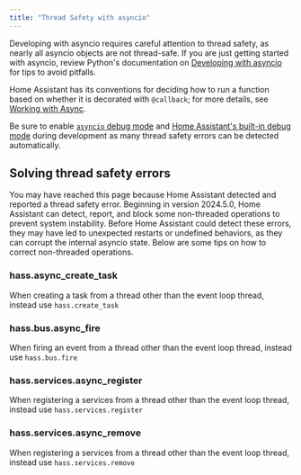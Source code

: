 ```yaml
---
title: "Thread Safety with asyncio"
---
```


Developing with asyncio requires careful attention to thread safety, as nearly all asyncio objects are not thread-safe. If you are just getting started with asyncio, review Python's documentation on [Developing with asyncio](https://docs.python.org/3/library/asyncio-dev.html) for tips to avoid pitfalls. 

Home Assistant has its conventions for deciding how to run a function based on whether it is decorated with `@callback`; for more details, see [Working with Async](asyncio_working_with_async.md). 

Be sure to enable [`asyncio` debug mode](https://docs.python.org/3/library/asyncio-dev.html#debug-mode) and [Home Assistant's built-in debug mode](https://www.home-assistant.io/integrations/homeassistant/#debug) during development as many thread safety errors can be detected automatically.

## Solving thread safety errors

You may have reached this page because Home Assistant detected and reported a thread safety error. Beginning in version 2024.5.0, Home Assistant can detect, report, and block some non-threaded operations to prevent system instability. Before Home Assistant could detect these errors, they may have led to unexpected restarts or undefined behaviors, as they can corrupt the internal asyncio state. Below are some tips on how to correct non-threaded operations.

### hass.async_create_task

When creating a task from a thread other than the event loop thread, instead use `hass.create_task`

### hass.bus.async_fire

When firing an event from a thread other than the event loop thread, instead use `hass.bus.fire`

### hass.services.async_register

When registering a services from a thread other than the event loop thread, instead use `hass.services.register`

### hass.services.async_remove

When registering a services from a thread other than the event loop thread, instead use `hass.services.remove`